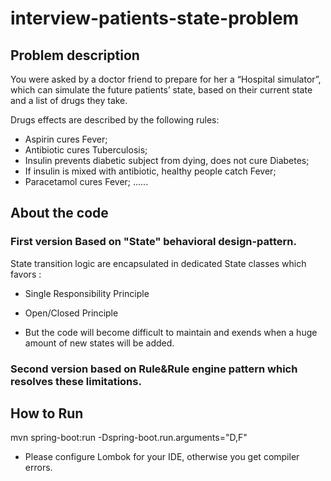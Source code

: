 # interview-patients-state-problem

##  Problem description

You were asked by a doctor friend to prepare for her a “Hospital simulator”, which can
simulate the future patients’ state, based on their current state and a list of drugs they take.

Drugs effects are described by the following rules:
- Aspirin cures Fever;
- Antibiotic cures Tuberculosis;
- Insulin prevents diabetic subject from dying, does not cure Diabetes;
- If insulin is mixed with antibiotic, healthy people catch Fever;
- Paracetamol cures Fever;
......


##  About the code
### First version Based on "State" behavioral design-pattern.
State transition logic are encapsulated in dedicated State classes which favors :
- Single Responsibility Principle
- Open/Closed Principle

- But the code will become difficult to maintain and exends when a huge amount of new states will be added.

### Second version based on Rule&Rule engine pattern which resolves these limitations.



##  How to Run
mvn spring-boot:run -Dspring-boot.run.arguments="D,F"
- Please configure Lombok for your IDE, otherwise you get compiler errors.